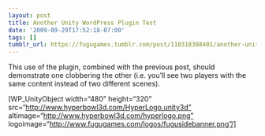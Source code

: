```yaml
---
layout: post
title: Another Unity WordPress Plugin Test
date: '2009-09-29T17:52:18-07:00'
tags: []
tumblr_url: https://fugugames.tumblr.com/post/110318388401/another-unity-wordpress-plugin-test
---
```

This use of the plugin, combined with the previous post, should demonstrate one clobbering the other (i.e. you’ll see two players with the same content instead of two different scenes).

[WP\_UnityObject width=“480” height=“320” src=“http://www.hyperbowl3d.com/HyperLogo.unity3d” altimage=“http://www.hyperbowl3d.com/hyperlogo.png” logoimage=“http://www.fugugames.com/logos/fugusidebanner.png”/]

